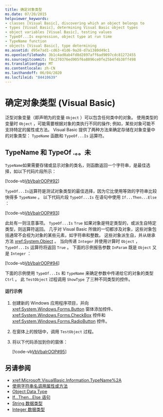 ```yaml
---
title: 确定对象类型
ms.date: 07/20/2015
helpviewer_keywords:
- classes [Visual Basic], discovering which an object belongs to
- types [Visual Basic], determining Visual Basic object types
- object variables [Visual Basic], testing values
- TypeOf...Is expression, object type at run time
- TypeName function
- objects [Visual Basic], type determining
ms.assetid: d95e7ad1-cd63-41d6-9a28-d7a1380d49c1
ms.openlocfilehash: 3b1c4ad0ab4fd8d2897aff6ad9097cdc81272455
ms.sourcegitcommit: f8c270376ed905f6a8896ce0fe25b4f4b38ff498
ms.translationtype: MT
ms.contentlocale: zh-CN
ms.lasthandoff: 06/04/2020
ms.locfileid: "84410639"
---
```

# <a name="determining-object-type-visual-basic"></a>确定对象类型 (Visual Basic)
泛型对象变量（即声明为的变量 `Object` ）可以包含任何类中的对象。 使用类型的变量时 `Object` ，可能需要根据对象的类执行不同的操作; 例如，某些对象可能不支持特定的属性或方法。 Visual Basic 提供了两种方法来确定存储在对象变量中的对象类型： `TypeName` 函数和 `TypeOf...Is` 运算符。  
  
## <a name="typename-and-typeofis"></a>TypeName 和 TypeOf .。。未  
 `TypeName`如果需要存储或显示对象的类名，则函数返回一个字符串，是最佳选择，如以下代码片段所示：  
  
 [!code-vb[VbVbalrOOP#92](~/samples/snippets/visualbasic/VS_Snippets_VBCSharp/VbVbalrOOP/VB/OOP.vb#92)]  
  
 `TypeOf...Is`运算符是测试对象类型的最佳选择，因为它比使用等效的字符串比较快得多 `TypeName` 。 以下代码片段 `TypeOf...Is` 在语句中使用 `If...Then...Else` ：  
  
 [!code-vb[VbVbalrOOP#93](~/samples/snippets/visualbasic/VS_Snippets_VBCSharp/VbVbalrOOP/VB/OOP.vb#93)]  
  
 此处有一则注意事项。 `TypeOf...Is` `True` 如果对象是特定类型的，或派生自特定类型，则运算符返回。 几乎对 Visual Basic 所做的一切都涉及对象，这些对象包括通常不会视为对象的某些元素，如字符串和整数。 这些对象派生自，并从继承方法 <xref:System.Object> 。 当向传递 `Integer` 并使用计算时 `Object` ， `TypeOf...Is` 运算符将返回 `True` 。 下面的示例报告参数 `InParam` 既是 `Object` 又是 `Integer` ：  
  
 [!code-vb[VbVbalrOOP#94](~/samples/snippets/visualbasic/VS_Snippets_VBCSharp/VbVbalrOOP/VB/OOP.vb#94)]  
  
 下面的示例使用 `TypeOf...Is` 和 `TypeName` 来确定参数中传递给它的对象的类型 `Ctrl` 。 此 `TestObject` 过程调用 `ShowType` 了三种不同类型的控件。  
  
#### <a name="to-run-the-example"></a>运行示例  
  
1. 创建新的 Windows 应用程序项目，并向 <xref:System.Windows.Forms.Button> 窗体添加控件、 <xref:System.Windows.Forms.CheckBox> 控件和 <xref:System.Windows.Forms.RadioButton> 控件。  
  
2. 在窗体上的按钮中，调用 `TestObject` 过程。  
  
3. 将以下代码添加到你的窗体：  
  
     [!code-vb[VbVbalrOOP#95](~/samples/snippets/visualbasic/VS_Snippets_VBCSharp/VbVbalrOOP/VB/OOP.vb#95)]  
  
## <a name="see-also"></a>另请参阅

- <xref:Microsoft.VisualBasic.Information.TypeName%2A>
- [使用字符串名调用属性或方法](calling-a-property-or-method-using-a-string-name.md)
- [Object Data Type](../../../language-reference/data-types/object-data-type.md)
- [If...Then...Else 语句](../../../language-reference/statements/if-then-else-statement.md)
- [String 数据类型](../../../language-reference/data-types/string-data-type.md)
- [Integer 数据类型](../../../language-reference/data-types/integer-data-type.md)
